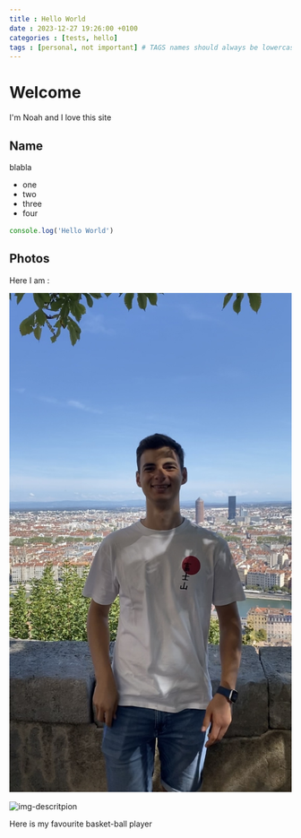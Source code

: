 ```yaml
---
title : Hello World
date : 2023-12-27 19:26:00 +0100
categories : [tests, hello]
tags : [personal, not important] # TAGS names should always be lowercase
---
```


# Welcome

I'm Noah and  I love this site

## Name

blabla

* one
* two
* three 
* four

```javascript
console.log('Hello World')
```
## Photos

Here I am : 

![me](/img/moi.jpg)


![img-descritpion](https://cdn.vox-cdn.com/thumbor/qwNHFqyEIY1H7dNpqA1tphd-yo4=/0x0:4800x3300/1820x1213/filters:focal(2064x0:2832x768):format(webp)/cdn.vox-cdn.com/uploads/chorus_image/image/72865582/1792435167.0.jpg) 


Here is my favourite basket-ball player

